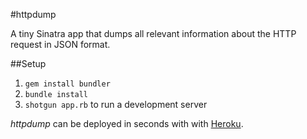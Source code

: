 #httpdump

A tiny Sinatra app that dumps all relevant information about the HTTP request in JSON format.

##Setup

1. `gem install bundler`
2. `bundle install`
3. `shotgun app.rb` to run a development server

*httpdump* can be deployed in seconds with with [Heroku](https://devcenter.heroku.com/articles/quickstart).

